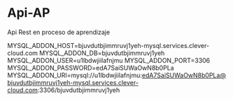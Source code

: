 # Api-AP
Api Rest en proceso de aprendizaje

MYSQL_ADDON_HOST=bjuvdutbjimmruvj1yeh-mysql.services.clever-cloud.com
MYSQL_ADDON_DB=bjuvdutbjimmruvj1yeh
MYSQL_ADDON_USER=u1lbdwjiilafnjmu
MYSQL_ADDON_PORT=3306
MYSQL_ADDON_PASSWORD=edA7SaiSUWaOwN8b0PLa 
MYSQL_ADDON_URI=mysql://u1lbdwjiilafnjmu:edA7SaiSUWaOwN8b0PLa@bjuvdutbjimmruvj1yeh-mysql.services.clever-cloud.com:3306/bjuvdutbjimmruvj1yeh
